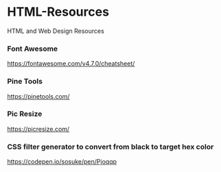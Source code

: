 # HTML-Resources
HTML and Web Design Resources


### Font Awesome
https://fontawesome.com/v4.7.0/cheatsheet/

### Pine Tools
https://pinetools.com/

### Pic Resize

https://picresize.com/

### CSS filter generator to convert from black to target hex color

https://codepen.io/sosuke/pen/Pjoqqp
